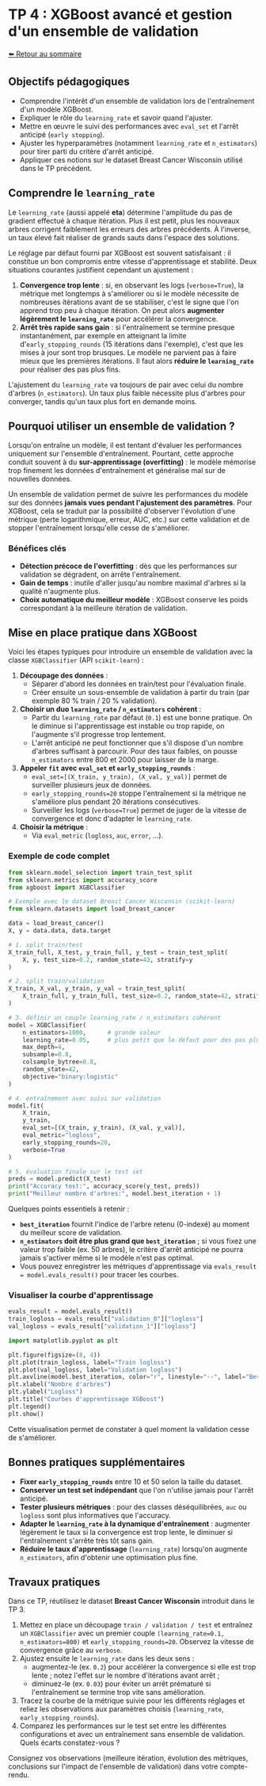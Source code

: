 # TP 4 : XGBoost avancé et gestion d'un ensemble de validation

[⬅️ Retour au sommaire](../../LISEZMOI.md)

## Objectifs pédagogiques

- Comprendre l'intérêt d'un ensemble de validation lors de l'entraînement d'un modèle XGBoost.
- Expliquer le rôle du `learning_rate` et savoir quand l'ajuster.
- Mettre en œuvre le suivi des performances avec `eval_set` et l'arrêt anticipé (`early stopping`).
- Ajuster les hyperparamètres (notamment `learning_rate` et `n_estimators`) pour tirer parti du critère d'arrêt anticipé.
- Appliquer ces notions sur le dataset Breast Cancer Wisconsin utilisé dans le TP précédent.

## Comprendre le `learning_rate`

Le `learning_rate` (aussi appelé **eta**) détermine l'amplitude du pas de gradient effectué à chaque itération. Plus il est petit,
plus les nouveaux arbres corrigent faiblement les erreurs des arbres précédents. À l'inverse, un taux élevé fait réaliser de
grands sauts dans l'espace des solutions.

Le réglage par défaut fourni par XGBoost est souvent satisfaisant : il constitue un bon compromis entre vitesse d'apprentissage
et stabilité. Deux situations courantes justifient cependant un ajustement :

1. **Convergence trop lente** : si, en observant les logs (`verbose=True`), la métrique met longtemps à s'améliorer ou si le
   modèle nécessite de nombreuses itérations avant de se stabiliser, c'est le signe que l'on apprend trop peu à chaque itération.
   On peut alors **augmenter légèrement le `learning_rate`** pour accélérer la convergence.
2. **Arrêt très rapide sans gain** : si l'entraînement se termine presque instantanément, par exemple en atteignant la limite
   d'`early_stopping_rounds` (15 itérations dans l'exemple), c'est que les mises à jour sont trop brusques. Le modèle ne parvient
   pas à faire mieux que les premières itérations. Il faut alors **réduire le `learning_rate`** pour réaliser des pas plus fins.

L'ajustement du `learning_rate` va toujours de pair avec celui du nombre d'arbres (`n_estimators`). Un taux plus faible nécessite
plus d'arbres pour converger, tandis qu'un taux plus fort en demande moins.

## Pourquoi utiliser un ensemble de validation ?

Lorsqu'on entraîne un modèle, il est tentant d'évaluer les performances uniquement sur l'ensemble d'entraînement. Pourtant, cette approche conduit souvent à du **sur-apprentissage (overfitting)** : le modèle mémorise trop finement les données d'entraînement et généralise mal sur de nouvelles données.

Un ensemble de validation permet de suivre les performances du modèle sur des données **jamais vues pendant l'ajustement des paramètres**. Pour XGBoost, cela se traduit par la possibilité d'observer l'évolution d'une métrique (perte logarithmique, erreur, AUC, etc.) sur cette validation et de stopper l'entraînement lorsqu'elle cesse de s'améliorer.

### Bénéfices clés

- **Détection précoce de l'overfitting** : dès que les performances sur validation se dégradent, on arrête l'entraînement.
- **Gain de temps** : inutile d'aller jusqu'au nombre maximal d'arbres si la qualité n'augmente plus.
- **Choix automatique du meilleur modèle** : XGBoost conserve les poids correspondant à la meilleure itération de validation.

## Mise en place pratique dans XGBoost

Voici les étapes typiques pour introduire un ensemble de validation avec la classe `XGBClassifier` (API `scikit-learn`) :

1. **Découpage des données** :
   - Séparer d'abord les données en train/test pour l'évaluation finale.
   - Créer ensuite un sous-ensemble de validation à partir du train (par exemple 80 % train / 20 % validation).
2. **Choisir un duo `learning_rate` / `n_estimators` cohérent** :
   - Partir du `learning_rate` par défaut (`0.1`) est une bonne pratique. On le diminue si l'apprentissage est instable ou trop
     rapide, on l'augmente s'il progresse trop lentement.
   - L'arrêt anticipé ne peut fonctionner que s'il dispose d'un nombre d'arbres suffisant à parcourir. Pour des taux faibles, on
     pousse `n_estimators` entre 800 et 2000 pour laisser de la marge.
3. **Appeler `fit` avec `eval_set` et `early_stopping_rounds`** :
   - `eval_set=[(X_train, y_train), (X_val, y_val)]` permet de surveiller plusieurs jeux de données.
   - `early_stopping_rounds=20` stoppe l'entraînement si la métrique ne s'améliore plus pendant 20 itérations consécutives.
   - Surveiller les logs (`verbose=True`) permet de juger de la vitesse de convergence et donc d'adapter le `learning_rate`.
4. **Choisir la métrique** :
   - Via `eval_metric` (`logloss`, `auc`, `error`, ...).

### Exemple de code complet

```python
from sklearn.model_selection import train_test_split
from sklearn.metrics import accuracy_score
from xgboost import XGBClassifier

# Exemple avec le dataset Breast Cancer Wisconsin (scikit-learn)
from sklearn.datasets import load_breast_cancer

data = load_breast_cancer()
X, y = data.data, data.target

# 1. split train/test
X_train_full, X_test, y_train_full, y_test = train_test_split(
    X, y, test_size=0.2, random_state=42, stratify=y
)

# 2. split train/validation
X_train, X_val, y_train, y_val = train_test_split(
    X_train_full, y_train_full, test_size=0.2, random_state=42, stratify=y_train_full
)

# 3. définir un couple learning_rate / n_estimators cohérent
model = XGBClassifier(
    n_estimators=1000,      # grande valeur
    learning_rate=0.05,     # plus petit que le défaut pour des pas plus fins
    max_depth=4,
    subsample=0.8,
    colsample_bytree=0.8,
    random_state=42,
    objective="binary:logistic"
)

# 4. entraînement avec suivi sur validation
model.fit(
    X_train,
    y_train,
    eval_set=[(X_train, y_train), (X_val, y_val)],
    eval_metric="logloss",
    early_stopping_rounds=20,
    verbose=True
)

# 5. évaluation finale sur le test set
preds = model.predict(X_test)
print("Accuracy test:", accuracy_score(y_test, preds))
print("Meilleur nombre d'arbres:", model.best_iteration + 1)
```

Quelques points essentiels à retenir :

- **`best_iteration`** fournit l'indice de l'arbre retenu (0-indexé) au moment du meilleur score de validation.
- **`n_estimators` doit être plus grand que `best_iteration`** ; si vous fixez une valeur trop faible (ex. 50 arbres), le critère d'arrêt anticipé ne pourra jamais s'activer même si le modèle n'est pas optimal.
- Vous pouvez enregistrer les métriques d'apprentissage via `evals_result = model.evals_result()` pour tracer les courbes.

### Visualiser la courbe d'apprentissage

```python
evals_result = model.evals_result()
train_logloss = evals_result["validation_0"]["logloss"]
val_logloss = evals_result["validation_1"]["logloss"]

import matplotlib.pyplot as plt

plt.figure(figsize=(8, 4))
plt.plot(train_logloss, label="Train logloss")
plt.plot(val_logloss, label="Validation logloss")
plt.axvline(model.best_iteration, color="r", linestyle="--", label="Best iteration")
plt.xlabel("Nombre d'arbres")
plt.ylabel("Logloss")
plt.title("Courbes d'apprentissage XGBoost")
plt.legend()
plt.show()
```

Cette visualisation permet de constater à quel moment la validation cesse de s'améliorer.

## Bonnes pratiques supplémentaires

- **Fixer `early_stopping_rounds`** entre 10 et 50 selon la taille du dataset.
- **Conserver un test set indépendant** que l'on n'utilise jamais pour l'arrêt anticipé.
- **Tester plusieurs métriques** : pour des classes déséquilibrées, `auc` ou `logloss` sont plus informatives que l'accuracy.
- **Adapter le `learning_rate` à la dynamique d'entraînement** : augmenter légèrement le taux si la convergence est trop lente,
  le diminuer si l'entraînement s'arrête très tôt sans gain.
- **Réduire le taux d'apprentissage** (`learning_rate`) lorsqu'on augmente `n_estimators`, afin d'obtenir une optimisation plus fine.

## Travaux pratiques

Dans ce TP, réutilisez le dataset **Breast Cancer Wisconsin** introduit dans le TP 3.

1. Mettez en place un découpage `train / validation / test` et entraînez un `XGBClassifier` avec un premier couple `(learning_rate=0.1, n_estimators=800)` et `early_stopping_rounds=20`. Observez la vitesse de convergence grâce au `verbose`.
2. Ajustez ensuite le `learning_rate` dans les deux sens :
   - augmentez-le (ex. `0.2`) pour accélérer la convergence si elle est trop lente ; notez l'effet sur le nombre d'itérations avant arrêt ;
   - diminuez-le (ex. `0.03`) pour éviter un arrêt prématuré si l'entraînement se termine trop vite sans amélioration.
3. Tracez la courbe de la métrique suivie pour les différents réglages et reliez les observations aux paramètres choisis (`learning_rate`, `early_stopping_rounds`).
4. Comparez les performances sur le test set entre les différentes configurations et avec un entraînement sans ensemble de validation. Quels écarts constatez-vous ?

Consignez vos observations (meilleure itération, évolution des métriques, conclusions sur l'impact de l'ensemble de validation) dans votre compte-rendu.
